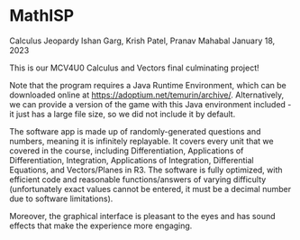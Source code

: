 # MathISP
Calculus Jeopardy
Ishan Garg, Krish Patel, Pranav Mahabal
January 18, 2023

This is our MCV4U0 Calculus and Vectors final culminating project!

Note that the program requires a Java Runtime Environment, which can be downloaded online at https://adoptium.net/temurin/archive/. Alternatively, we can provide a version of the game with this Java environment included - it just has a large file size, so we did not include it by default.

The software app is made up of randomly-generated questions and numbers, meaning it is infinitely replayable. It covers every unit that we covered in the course, including Differentiation, Applications of Differentiation, Integration, Applications of Integration, Differential Equations, and Vectors/Planes in R3. The software is fully optimized, with efficient code and reasonable functions/answers of varying difficulty (unfortunately exact values cannot be entered, it must be a decimal number due to software limitations).

Moreover, the graphical interface is pleasant to the eyes and has sound effects that make the experience more engaging.
